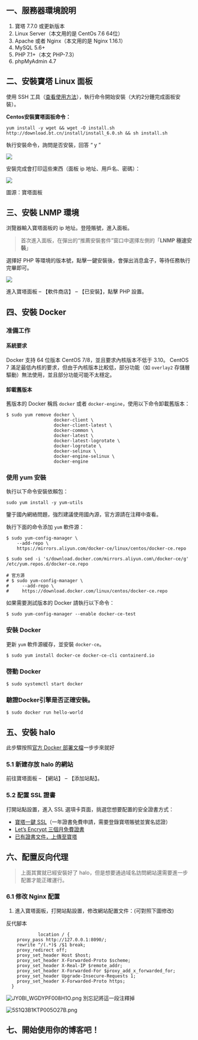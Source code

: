 ## 一、服務器環境說明

1. 寶塔 7.7.0 或更新版本
2. Linux Server（本文用的是 CentOs 7.6 64位）
3. Apache 或者 Nginx（本文用的是 Nginx 1.16.1）
4. MySQL 5.6+
5. PHP 7.1+（本文 PHP-7.3）
6. phpMyAdmin 4.7

## 二、安裝寶塔 Linux 面板

使用 SSH 工具（[查看使用方法](https://clotliu.com/archives/finalshell%E4%BD%BF%E7%94%A8%E6%95%99%E7%A8%8B)），執行命令開始安裝（大約2分鍾完成面板安裝）。

**Centos安裝寶塔面板命令：**

```
yum install -y wget && wget -O install.sh http://download.bt.cn/install/install_6.0.sh && sh install.sh
```


執行安裝命令，詢問是否安裝，回答 “ y ”

![](https://s1.ax1x.com/2020/10/15/0ThQjU.png)

安裝完成會打印這些東西（面板 ip 地址、用戶名、密碼）：

![](https://s1.ax1x.com/2020/10/15/0Th4KS.png)

圖源：寶塔面板


## 三、安裝 LNMP 環境

浏覽器輸入寶塔面板的 ip 地址。登陸賬號，進入面板。

> 首次進入面板，在彈出的“推薦安裝套件”窗口中選擇左側的「**LNMP 極速安裝**」

選擇好 PHP 等環境的版本號，點擊一鍵安裝後，會彈出消息盒子，等待任務執行完畢即可。

![](https://s1.ax1x.com/2020/10/15/0T4uad.png)



進入寶塔面板 – 【軟件商店】 – 【已安裝】，點擊 PHP 設置。

## 四、安裝 Docker

### 准備工作

#### 系統要求

Docker 支持 64 位版本 CentOS 7/8，並且要求內核版本不低于 3.10。 CentOS 7 滿足最低內核的要求，但由于內核版本比較低，部分功能（如 `overlay2` 存儲層驅動）無法使用，並且部分功能可能不太穩定。

#### 卸載舊版本

舊版本的 Docker 稱爲 `docker` 或者 `docker-engine`，使用以下命令卸載舊版本：

```
$ sudo yum remove docker \
                  docker-client \
                  docker-client-latest \
                  docker-common \
                  docker-latest \
                  docker-latest-logrotate \
                  docker-logrotate \
                  docker-selinux \
                  docker-engine-selinux \
                  docker-engine

```


### 使用 yum 安裝

執行以下命令安裝依賴包：

```
sudo yum install -y yum-utils
```

鑒于國內網絡問題，強烈建議使用國內源，官方源請在注釋中查看。

執行下面的命令添加 `yum` 軟件源：

```
$ sudo yum-config-manager \
    --add-repo \
    https://mirrors.aliyun.com/docker-ce/linux/centos/docker-ce.repo

$ sudo sed -i 's/download.docker.com/mirrors.aliyun.com\/docker-ce/g' /etc/yum.repos.d/docker-ce.repo

# 官方源
# $ sudo yum-config-manager \
#     --add-repo \
#     https://download.docker.com/linux/centos/docker-ce.repo
```

如果需要測試版本的 Docker 請執行以下命令：

```
$ sudo yum-config-manager --enable docker-ce-test
```

### 安裝 Docker

更新 `yum` 軟件源緩存，並安裝 `docker-ce`。

```
$ sudo yum install docker-ce docker-ce-cli containerd.io
```

### 啓動 Docker

```
$ sudo systemctl start docker
```

### 驗證Docker引擎是否正確安裝。

```
$ sudo docker run hello-world
```

## 五、安裝 halo

此步驟按照[官方 Docker 部署文檔](https://docs.halo.run/getting-started/install/docker)一步步來就好

### 5.1 新建存放 halo 的網站

前往寶塔面板 – 【網站】 – 【添加站點】。

### 5.2 配置 SSL 證書

打開站點設置，進入 SSL 選項卡頁面，挑選您想要配置的安全證書方式：

* [寶塔一鍵 SSL](https://www.bt.cn/ssl)（一年證書免費申請，需要登錄寶塔賬號並實名認證）
* [Let’s Encrypt 三個月免費證書](https://blog.csdn.net/msllws/article/details/82255078)
* [已有證書文件，上傳至寶塔](https://yq.aliyun.com/articles/705391)

## 六、配置反向代理

> 上面其實就已經安裝好了 halo，但是想要通過域名訪問網站還需要進一步配置才能正確運行。

### 6.1 修改 Nginx 配置

1. 進入寶塔面板，打開站點設置，修改網站配置文件：(可對照下圖修改)

反代腳本
```
            location / {
    proxy_pass http://127.0.0.1:8090/;
    rewrite ^/(.*)$ /$1 break;
    proxy_redirect off;
    proxy_set_header Host $host;
    proxy_set_header X-Forwarded-Proto $scheme;
    proxy_set_header X-Real-IP $remote_addr;
    proxy_set_header X-Forwarded-For $proxy_add_x_forwarded_for;
    proxy_set_header Upgrade-Insecure-Requests 1;
    proxy_set_header X-Forwarded-Proto https;
  }
```

![JY0BI_WGDYPF008H1O.png](https://cdn.lixingyong.com/2021/11/15/JY0BI_WGDYPF008H1O.png)
別忘記將這一段注釋掉

![5S1Q3B1KTP005O27B.png](https://cdn.lixingyong.com/2021/11/15/5S1Q3B1KTP005O27B.png)

## 七、開始使用你的博客吧！
